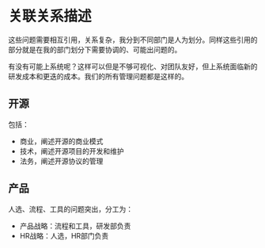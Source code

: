 # 关联关系描述

这些问题需要相互引用，关系复杂，我分到不同部门是人为划分。同样这些引用的部分就是在我的部门划分下需要协调的、可能出问题的。

有没有可能上系统呢？这样可以但是不够可视化、对团队友好，但上系统面临新的研发成本和更迭的成本。我们的所有管理问题都是这样的。

## 开源

包括：

- 商业，阐述开源的商业模式
- 技术，阐述开源项目的开发和维护
- 法务，阐述开源协议的管理

## 产品

人选、流程、工具的问题突出，分工为：

- 产品战略：流程和工具，研发部负责
- HR战略：人选，HR部门负责
